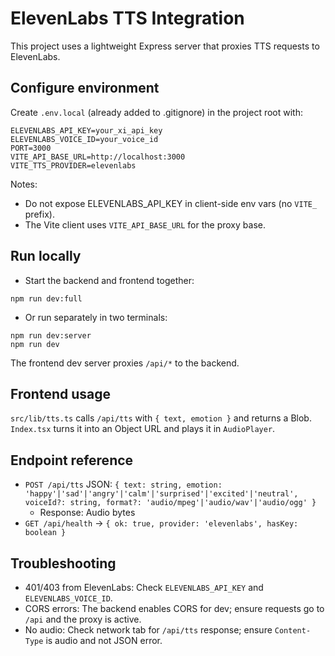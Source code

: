 # ElevenLabs TTS Integration

This project uses a lightweight Express server that proxies TTS requests to ElevenLabs.

## Configure environment

Create `.env.local` (already added to .gitignore) in the project root with:

```
ELEVENLABS_API_KEY=your_xi_api_key
ELEVENLABS_VOICE_ID=your_voice_id
PORT=3000
VITE_API_BASE_URL=http://localhost:3000
VITE_TTS_PROVIDER=elevenlabs
```

Notes:
- Do not expose ELEVENLABS_API_KEY in client-side env vars (no `VITE_` prefix).
- The Vite client uses `VITE_API_BASE_URL` for the proxy base.

## Run locally

- Start the backend and frontend together:

```
npm run dev:full
```

- Or run separately in two terminals:

```
npm run dev:server
npm run dev
```

The frontend dev server proxies `/api/*` to the backend.

## Frontend usage

`src/lib/tts.ts` calls `/api/tts` with `{ text, emotion }` and returns a Blob. `Index.tsx` turns it into an Object URL and plays it in `AudioPlayer`.

## Endpoint reference

- `POST /api/tts` JSON: `{ text: string, emotion: 'happy'|'sad'|'angry'|'calm'|'surprised'|'excited'|'neutral', voiceId?: string, format?: 'audio/mpeg'|'audio/wav'|'audio/ogg' }`
  - Response: Audio bytes
- `GET /api/health` → `{ ok: true, provider: 'elevenlabs', hasKey: boolean }`

## Troubleshooting

- 401/403 from ElevenLabs: Check `ELEVENLABS_API_KEY` and `ELEVENLABS_VOICE_ID`.
- CORS errors: The backend enables CORS for dev; ensure requests go to `/api` and the proxy is active.
- No audio: Check network tab for `/api/tts` response; ensure `Content-Type` is audio and not JSON error.
